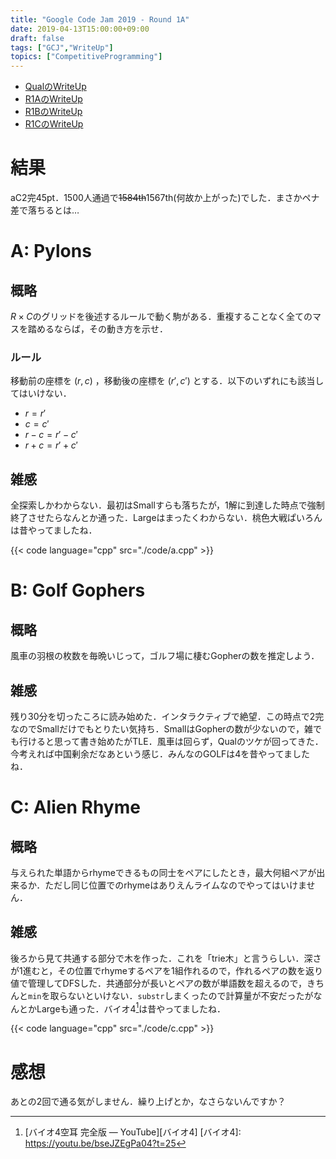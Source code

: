 ```yaml
---
title: "Google Code Jam 2019 - Round 1A"
date: 2019-04-13T15:00:00+09:00
draft: false
tags: ["GCJ","WriteUp"]
topics: ["CompetitiveProgramming"]
---
```


- [QualのWriteUp](../07)
- [R1AのWriteUp](../13)
- [R1BのWriteUp](../29)
- [R1CのWriteUp](../../05/05)

# 結果
aC2完45pt．1500人通過で~~1584th~~1567th(何故か上がった)でした．まさかペナ差で落ちるとは…

# A: Pylons
## 概略
$R\times C$のグリッドを後述するルールで動く駒がある．重複することなく全てのマスを踏めるならば，その動き方を示せ．

### ルール
移動前の座標を $(r,c)$ ，移動後の座標を $(r',c')$ とする．以下のいずれにも該当してはいけない．

- $r = r'$
- $c = c'$
- $r - c = r' - c'$
- $r + c = r' + c'$

## 雑感
全探索しかわからない．最初はSmallすらも落ちたが，1解に到達した時点で強制終了させたらなんとか通った．Largeはまったくわからない．桃色大戦ぱいろんは昔やってましたね．

{{< code language="cpp" src="./code/a.cpp" >}}

# B: Golf Gophers
## 概略
風車の羽根の枚数を毎晩いじって，ゴルフ場に棲むGopherの数を推定しよう．

## 雑感
残り30分を切ったころに読み始めた．インタラクティブで絶望．この時点で2完なのでSmallだけでもとりたい気持ち．SmallはGopherの数が少ないので，雑でも行けると思って書き始めたがTLE．風車は回らず，Qualのツケが回ってきた．今考えれば中国剰余だなあという感じ．みんなのGOLFは4を昔やってましたね．

# C: Alien Rhyme
## 概略
与えられた単語からrhymeできるもの同士をペアにしたとき，最大何組ペアが出来るか．ただし同じ位置でのrhymeはありえんライムなのでやってはいけません．

## 雑感
後ろから見て共通する部分で木を作った．これを「trie木」と言うらしい．深さが1進むと，その位置でrhymeするペアを1組作れるので，作れるペアの数を返り値で管理してDFSした．共通部分が長いとペアの数が単語数を超えるので，きちんと`min`を取らないといけない．`substr`しまくったので計算量が不安だったがなんとかLargeも通った．バイオ4[^1]は昔やってましたね．

{{< code language="cpp" src="./code/c.cpp" >}}

# 感想
あとの2回で通る気がしません．繰り上げとか，なさらないんですか？

[^1]: [バイオ4空耳 完全版 &mdash; YouTube][バイオ4]
[バイオ4]: https://youtu.be/bseJZEgPa04?t=25
